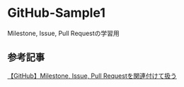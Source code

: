 # GitHub-Sample1
Milestone, Issue, Pull Requestの学習用

## 参考記事
[【GitHub】Milestone, Issue, Pull Requestを関連付けて扱う](https://qiita.com/kodai_0122/items/18f7faa80f0302244c51)
